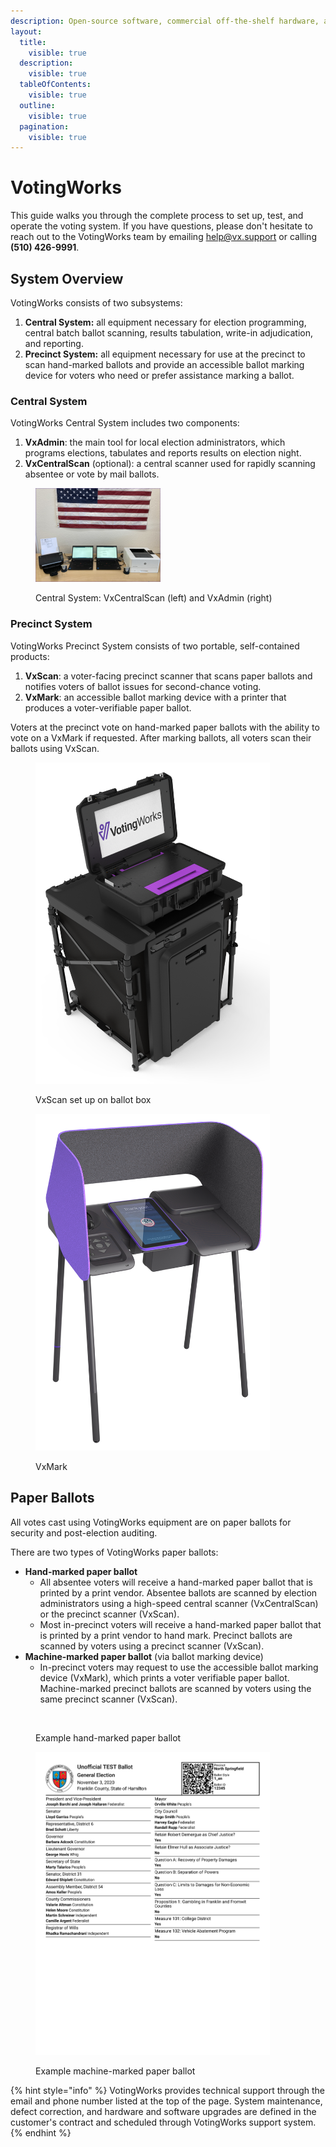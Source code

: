 ```yaml
---
description: Open-source software, commercial off-the-shelf hardware, and paper ballots.
layout:
  title:
    visible: true
  description:
    visible: true
  tableOfContents:
    visible: true
  outline:
    visible: true
  pagination:
    visible: true
---
```


# VotingWorks

This guide walks you through the complete process to set up, test, and operate the voting system. If you have questions, please don't hesitate to reach out to the VotingWorks team by emailing [help@vx.support](mailto:help@vx.support) or calling **(510) 426-9991**.

## System Overview

VotingWorks consists of two subsystems:

1. **Central System:** all equipment necessary for election programming, central batch ballot scanning, results tabulation, write-in adjudication, and reporting.
2. **Precinct System:** all equipment necessary for use at the precinct to scan hand-marked ballots and provide an accessible ballot marking device for voters who need or prefer assistance marking a ballot.

### Central System

VotingWorks Central System includes two components:

1. **VxAdmin**: the main tool for local election administrators, which programs elections, tabulates and reports results on election night.
2. **VxCentralScan** (optional): a central scanner used for rapidly scanning absentee or vote by mail ballots.

<figure><img src=".gitbook/assets/image (69).png" alt="" width="200"><figcaption><p>Central System: VxCentralScan (left) and VxAdmin (right)</p></figcaption></figure>

### Precinct System

VotingWorks Precinct System consists of two portable, self-contained products:

1. **VxScan**: a voter-facing precinct scanner that scans paper ballots and notifies voters of ballot issues for second-chance voting.
2. **VxMark**: an accessible ballot marking device with a printer that produces a voter-verifiable paper ballot.

Voters at the precinct vote on hand-marked paper ballots with the ability to vote on a VxMark if requested. After marking ballots, all voters scan their ballots using VxScan.

<div>

<figure><img src=".gitbook/assets/VxScan hardware photo.png" alt="" width="375"><figcaption><p>VxScan set up on ballot box</p></figcaption></figure>

 

<figure><img src=".gitbook/assets/VxMark hardware photo.png" alt="" width="375"><figcaption><p>VxMark</p></figcaption></figure>

</div>

## Paper Ballots

All votes cast using VotingWorks equipment are on paper ballots for security and post-election auditing.&#x20;

There are two types of VotingWorks paper ballots:

* **Hand-marked paper ballot**
  * All absentee voters will receive a hand-marked paper ballot that is printed by a print vendor. Absentee ballots are scanned by election administrators using a high-speed central scanner (VxCentralScan) or the precinct scanner (VxScan).
  * Most in-precinct voters will receive a hand-marked paper ballot that is printed by a print vendor to hand mark. Precinct ballots are scanned by voters using a precinct scanner (VxScan).
* **Machine-marked paper ballot** (via ballot marking device)
  * In-precinct voters may request to use the accessible ballot marking device (VxMark), which prints a voter verifiable paper ballot. Machine-marked precinct ballots are scanned by voters using the same precinct scanner (VxScan).

<div>

<figure><img src=".gitbook/assets/Screenshot 2023-12-19 at 7.53.02 PM.png" alt="" width="375"><figcaption><p>Example hand-marked paper ballot</p></figcaption></figure>

 

<figure><img src=".gitbook/assets/VxMark ballot.png" alt="" width="375"><figcaption><p>Example machine-marked paper ballot</p></figcaption></figure>

</div>

{% hint style="info" %}
VotingWorks provides technical support through the email and phone number listed at the top of the page.  System maintenance, defect correction, and hardware and software upgrades are defined in the customer's contract and scheduled through VotingWorks support system.&#x20;
{% endhint %}
